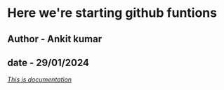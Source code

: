 # Here we're starting github funtions
<h2>Author - Ankit kumar</h2>
<h2>date - 29/01/2024</h2>
<i><u>This is documentation </u></i>
